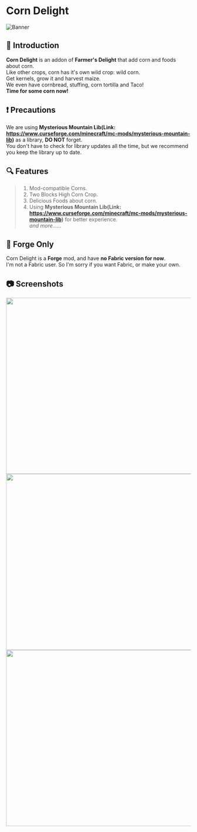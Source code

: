 # **Corn Delight**    
![Banner](https://s2.loli.net/2022/02/10/jpCoI1iSTamQNed.png)  
## :corn: **Introduction**  
**Corn Delight** is an addon of **Farmer's Delight** that add corn and foods about corn.  
Like other crops, corn has it's own wild crop: wild corn.  
Get kernels, grow it and harvest maize.  
We even have cornbread, stuffing, corn tortilla and Taco!  
**Time for some corn now!**  
   
## :exclamation: **Precautions**
We are using **Mysterious Mountain Lib(Link: https://www.curseforge.com/minecraft/mc-mods/mysterious-mountain-lib)** as a library, **DO NOT** forget.  
You don't have to check for library updates all the time, but we recommend you keep the library up to date.
   
## :mag: **Features**  
> 1. Mod-compatible Corns.  
> 2. Two Blocks High Corn Crop.
> 3. Delicious Foods about corn.  
> 4. Using **Mysterious Mountain Lib(Link: https://www.curseforge.com/minecraft/mc-mods/mysterious-mountain-lib)** for better experience.  
> *and more……*
  
## :hammer: **Forge Only**  
Corn Delight is a **Forge** mod, and have **no Fabric version for now**.  
I'm not a Fabric user. So I'm sorry if you want Fabric, or make your own.

## :camera: **Screenshots**
<img src="https://s2.loli.net/2022/02/10/UzqMYHQKAgIGlBy.png" width="854" height="480">
<img src="https://s2.loli.net/2022/02/10/SFVZP3Lrvb52aMG.png" width="854" height="480">
<img src="https://s2.loli.net/2022/02/10/qf8dnNUchja9YF7.png" width="854" height="480">
